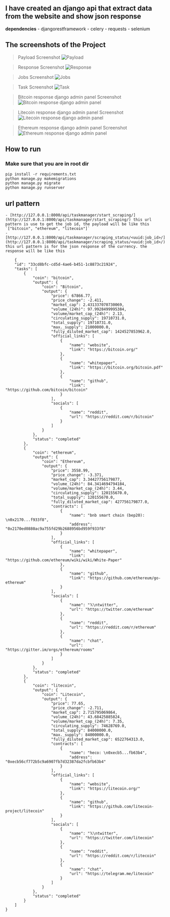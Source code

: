 ## I have created an django api that extract data from the website and show json response 
**dependencies**
    - djangorestframework
    - celery
    - requests
    - selenium

## The screenshots of the Project 
> Payload Screenshot
![Payload](screenshots/payload.png)

> Response Screenshot
![Response](screenshots/response.png)

> Jobs Screenshot
![Jobs](screenshots/job.png)

> Task Screenshot
![Task](screenshots/task.png)

> Bitcoin response django admin panel Screenshot
![Bitcoin response django admin panel](screenshots/bitcoin.png)

> Litecoin response django admin panel Screenshot
![Litecoin response django admin panel](screenshots/litecoin.png)

> Ethereum response django admin panel Screenshot
![Ethereum response django admin panel](    screenshots/ethereum.png)



## How to run
### Make sure that you are in root dir
```
pip install -r requirements.txt
python manage.py makemigrations
python manage.py migrate
python manage.py runserver
```


## url pattern
    - [http://127.0.0.1:8000/api/taskmanager/start_scraping/](http://127.0.0.1:8000/api/taskmanager/start_scraping/) this url pattern is use to get the job id, the payload will be like this `["bitcoin", "ethereum", "litecoin"]`
    - [http://127.0.0.1:8000/api/taskmanager/scraping_status/<uuid:job_id>/](http://127.0.0.1:8000/api/taskmanager/scraping_status/<uuid:job_id>/) this url pattern is for the json response of the currency. the response will be like this 
```
    {
    "id": "33cd8bfc-cd5d-4ae6-b451-1c8873c21924",
    "tasks": [
        {
            "coin": "bitcoin",
            "output": {
                "coin": "Bitcoin",
                "output": {
                    "price": 67866.77,
                    "price_change": -2.411,
                    "market_cap": 2.431337070730069,
                    "volume_(24h)": 97.9928499995384,
                    "volume/market_cap_(24h)": 2.13,
                    "circulating_supply": 19710731.0,
                    "total_supply": 19710731.0,
                    "max._supply": 21000000.0,
                    "fully_diluted_market_cap": 1424527853962.0,
                    "official_links": [
                        {
                            "name": "website",
                            "link": "https://bitcoin.org/"
                        },
                        {
                            "name": "whitepaper",
                            "link": "https://bitcoin.org/bitcoin.pdf"
                        },
                        {
                            "name": "github",
                            "link": "https://github.com/bitcoin/bitcoin"
                        }
                    ],
                    "socials": [
                        {
                            "name": "reddit",
                            "url": "https://reddit.com/r/bitcoin"
                        }
                    ]
                }
            },
            "status": "completed"
        },
        {
            "coin": "ethereum",
            "output": {
                "coin": "Ethereum",
                "output": {
                    "price": 3558.99,
                    "price_change": -3.371,
                    "market_cap": 3.34427756179877,
                    "volume_(24h)": 84.3414694794184,
                    "volume/market_cap_(24h)": 3.44,
                    "circulating_supply": 120155670.0,
                    "total_supply": 120155670.0,
                    "fully_diluted_market_cap": 427756179877.0,
                    "contracts": [
                        {
                            "name": "bnb smart chain (bep20): \n0x2170...f933f8",
                            "address": "0x2170ed0880ac9a755fd29b2688956bd959f933f8"
                        }
                    ],
                    "official_links": [
                        {
                            "name": "whitepaper",
                            "link": "https://github.com/ethereum/wiki/wiki/White-Paper"
                        },
                        {
                            "name": "github",
                            "link": "https://github.com/ethereum/go-ethereum"
                        }
                    ],
                    "socials": [
                        {
                            "name": "𝕏\ntwitter",
                            "url": "https://twitter.com/ethereum"
                        },
                        {
                            "name": "reddit",
                            "url": "https://reddit.com/r/ethereum"
                        },
                        {
                            "name": "chat",
                            "url": "https://gitter.im/orgs/ethereum/rooms"
                        }
                    ]
                }
            },
            "status": "completed"
        },
        {
            "coin": "litecoin",
            "output": {
                "coin": "Litecoin",
                "output": {
                    "price": 77.65,
                    "price_change": -2.711,
                    "market_cap": 2.715795069864,
                    "volume_(24h)": 43.68425885824,
                    "volume/market_cap_(24h)": 7.35,
                    "circulating_supply": 74628769.0,
                    "total_supply": 84000000.0,
                    "max._supply": 84000000.0,
                    "fully_diluted_market_cap": 6522764313.0,
                    "contracts": [
                        {
                            "name": "heco: \n0xecb5...fb63b4",
                            "address": "0xecb56cf772b5c9a6907fb7d32387da2fcbfb63b4"
                        }
                    ],
                    "official_links": [
                        {
                            "name": "website",
                            "link": "https://litecoin.org/"
                        },
                        {
                            "name": "github",
                            "link": "https://github.com/litecoin-project/litecoin"
                        }
                    ],
                    "socials": [
                        {
                            "name": "𝕏\ntwitter",
                            "url": "https://twitter.com/litecoin"
                        },
                        {
                            "name": "reddit",
                            "url": "https://reddit.com/r/litecoin"
                        },
                        {
                            "name": "chat",
                            "url": "https://telegram.me/litecoin"
                        }
                    ]
                }
            },
            "status": "completed"
        }
    ]
}
```

